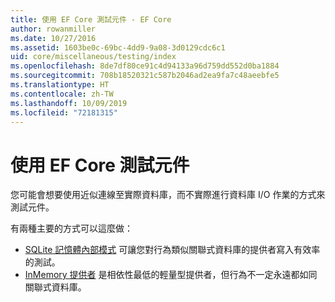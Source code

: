 ```yaml
---
title: 使用 EF Core 測試元件 - EF Core
author: rowanmiller
ms.date: 10/27/2016
ms.assetid: 1603be0c-69bc-4dd9-9a08-3d0129cdc6c1
uid: core/miscellaneous/testing/index
ms.openlocfilehash: 8de7df80ce91c4d94133a96d759dd552d0ba1884
ms.sourcegitcommit: 708b18520321c587b2046ad2ea9fa7c48aeebfe5
ms.translationtype: HT
ms.contentlocale: zh-TW
ms.lasthandoff: 10/09/2019
ms.locfileid: "72181315"
---
```

# <a name="testing-components-using-ef-core"></a>使用 EF Core 測試元件

您可能會想要使用近似連線至實際資料庫，而不實際進行資料庫 I/O 作業的方式來測試元件。

有兩種主要的方式可以這麼做：
 * [SQLite 記憶體內部模式](sqlite.md) 可讓您對行為類似關聯式資料庫的提供者寫入有效率的測試。
 * [InMemory 提供者](in-memory.md) 是相依性最低的輕量型提供者，但行為不一定永遠都如同關聯式資料庫。
